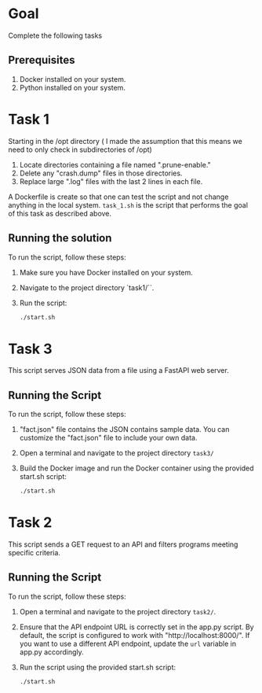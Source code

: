 # Goal

Complete the following tasks

## Prerequisites

1.  Docker installed on your system.
2.  Python installed on your system.

# Task 1
Starting in the /opt directory ( I made the assumption that this means we need to only check in subdirectories of /opt)  
1. Locate directories containing a file named ".prune-enable."
2. Delete any "crash.dump" files in those directories.
3. Replace large ".log" files with the last 2 lines in each file.

A Dockerfile is create so that one can test the script and not change anything in the local system.
`task_1.sh` is the script that performs the goal of this task as described above.  

## Running the solution

To run the script, follow these steps:

1. Make sure you have Docker installed on your system.

3. Navigate to the project directory `task1/``.

4. Run the script:

   ```bash
   ./start.sh


# Task 3

This script serves JSON data from a file using a FastAPI web server.

## Running the Script

To run the script, follow these steps:

1. "fact.json" file contains the JSON contains sample data. You can customize the "fact.json" file to include your own data.

2. Open a terminal and navigate to the project directory `task3/`

3. Build the Docker image and run the Docker container using the provided start.sh script:

   ```bash
   ./start.sh

# Task 2

This script sends a GET request to an API and filters programs meeting specific criteria.

## Running the Script

To run the script, follow these steps:

1. Open a terminal and navigate to the project directory `task2/`.

2. Ensure that the API endpoint URL is correctly set in the app.py script. By default, the script is configured to work with "http://localhost:8000/". If you want to use a different API endpoint, update the `url` variable in app.py accordingly.

3. Run the script using the provided start.sh script:

   ```bash
   ./start.sh